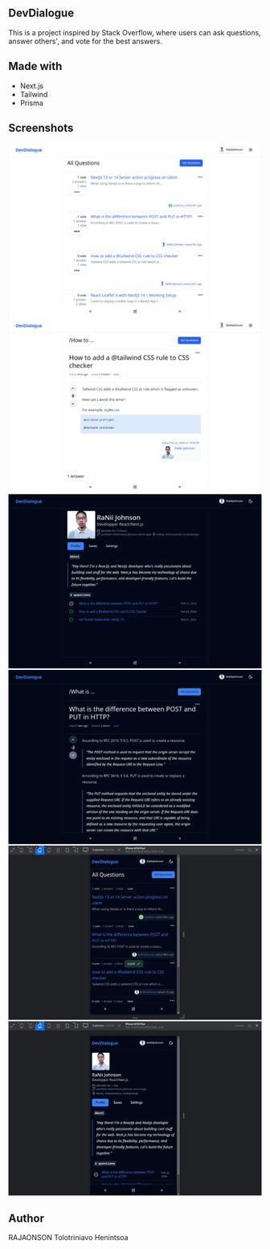 ## DevDialogue

This is a project inspired by Stack Overflow, where users can ask questions, answer others', and vote for the best answers.

## Made with

- Next.js
- Tailwind
- Prisma

## Screenshots

![1](/public/images/1.png)
![2](/public/images/2.png)
![3](/public/images/3.png)
![4](/public/images/4.png)
![6](/public/images/6.png)
![7](/public/images/7.png)

## Author

RAJAONSON Tolotriniavo Henintsoa
